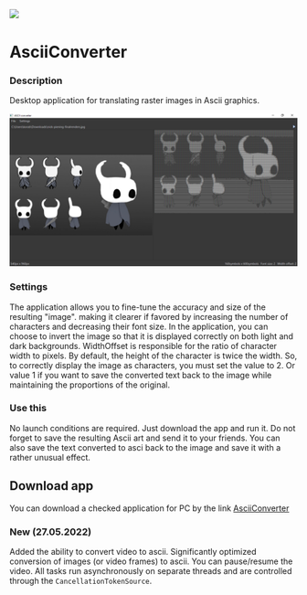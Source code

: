 [![](https://img.shields.io/badge/opencvsharp4-4.5.5-red)](https://www.nuget.org/packages/OpenCvSharp4/)

# AsciiConverter
### Description
Desktop application for translating raster images in Ascii graphics.

![AsceeScreen](https://github.com/KorablikDimak/AsciiConverter/raw/master/AsciiScreen.png)
### Settings
The application allows you to fine-tune the accuracy and size of the resulting "image". making it clearer if favored by increasing the number of characters and decreasing their font size. In the application, you can choose to invert the image so that it is displayed correctly on both light and dark backgrounds.
WidthOffset is responsible for the ratio of character width to pixels. By default, the height of the character is twice the width. So, to correctly display the image as characters, you must set the value to 2. Or value 1 if you want to save the converted text back to the image while maintaining the proportions of the original.

### Use this
No launch conditions are required. Just download the app and run it. Do not forget to save the resulting Ascii art and send it to your friends.
You can also save the text converted to asci back to the image and save it with a rather unusual effect.

## Download app
You can download a checked application for PC by the link [AsciiConverter](https://disk.yandex.ru/d/w-BS3Hyixi-2Cg)

### New (27.05.2022)
Added the ability to convert video to ascii. Significantly optimized conversion of images (or video frames) to ascii. You can pause/resume the video. All tasks run asynchronously on separate threads and are controlled through the `CancellationTokenSource`.
